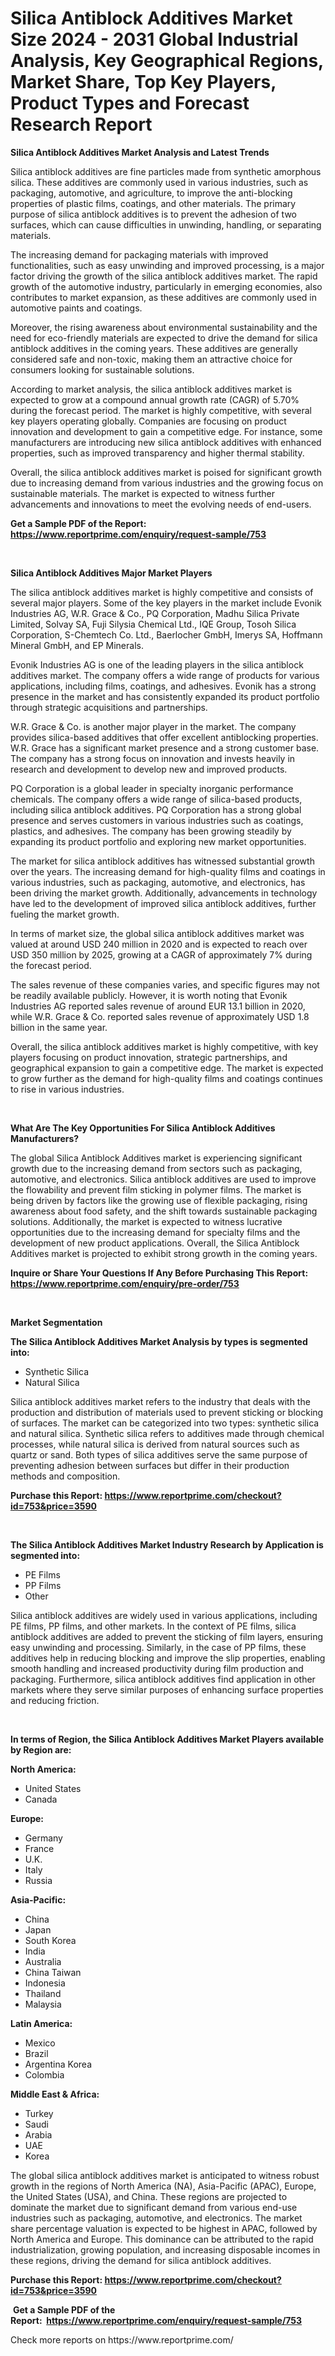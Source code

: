 <p><h1>Silica Antiblock Additives Market Size 2024 - 2031 Global Industrial Analysis, Key Geographical Regions, Market Share, Top Key Players, Product Types and Forecast Research Report</h1></p><p><strong>Silica Antiblock Additives Market Analysis and Latest Trends</strong></p>
<p><p>Silica antiblock additives are fine particles made from synthetic amorphous silica. These additives are commonly used in various industries, such as packaging, automotive, and agriculture, to improve the anti-blocking properties of plastic films, coatings, and other materials. The primary purpose of silica antiblock additives is to prevent the adhesion of two surfaces, which can cause difficulties in unwinding, handling, or separating materials.</p><p>The increasing demand for packaging materials with improved functionalities, such as easy unwinding and improved processing, is a major factor driving the growth of the silica antiblock additives market. The rapid growth of the automotive industry, particularly in emerging economies, also contributes to market expansion, as these additives are commonly used in automotive paints and coatings.</p><p>Moreover, the rising awareness about environmental sustainability and the need for eco-friendly materials are expected to drive the demand for silica antiblock additives in the coming years. These additives are generally considered safe and non-toxic, making them an attractive choice for consumers looking for sustainable solutions.</p><p>According to market analysis, the silica antiblock additives market is expected to grow at a compound annual growth rate (CAGR) of 5.70% during the forecast period. The market is highly competitive, with several key players operating globally. Companies are focusing on product innovation and development to gain a competitive edge. For instance, some manufacturers are introducing new silica antiblock additives with enhanced properties, such as improved transparency and higher thermal stability.</p><p>Overall, the silica antiblock additives market is poised for significant growth due to increasing demand from various industries and the growing focus on sustainable materials. The market is expected to witness further advancements and innovations to meet the evolving needs of end-users.</p></p>
<p><strong>Get a Sample PDF of the Report:&nbsp; <a href="https://www.reportprime.com/enquiry/request-sample/753">https://www.reportprime.com/enquiry/request-sample/753</a></strong></p>
<p>&nbsp;</p>
<p><strong>Silica Antiblock Additives Major Market Players</strong></p>
<p><p>The silica antiblock additives market is highly competitive and consists of several major players. Some of the key players in the market include Evonik Industries AG, W.R. Grace & Co., PQ Corporation, Madhu Silica Private Limited, Solvay SA, Fuji Silysia Chemical Ltd., IQE Group, Tosoh Silica Corporation, S-Chemtech Co. Ltd., Baerlocher GmbH, Imerys SA, Hoffmann Mineral GmbH, and EP Minerals.</p><p>Evonik Industries AG is one of the leading players in the silica antiblock additives market. The company offers a wide range of products for various applications, including films, coatings, and adhesives. Evonik has a strong presence in the market and has consistently expanded its product portfolio through strategic acquisitions and partnerships.</p><p>W.R. Grace & Co. is another major player in the market. The company provides silica-based additives that offer excellent antiblocking properties. W.R. Grace has a significant market presence and a strong customer base. The company has a strong focus on innovation and invests heavily in research and development to develop new and improved products.</p><p>PQ Corporation is a global leader in specialty inorganic performance chemicals. The company offers a wide range of silica-based products, including silica antiblock additives. PQ Corporation has a strong global presence and serves customers in various industries such as coatings, plastics, and adhesives. The company has been growing steadily by expanding its product portfolio and exploring new market opportunities.</p><p>The market for silica antiblock additives has witnessed substantial growth over the years. The increasing demand for high-quality films and coatings in various industries, such as packaging, automotive, and electronics, has been driving the market growth. Additionally, advancements in technology have led to the development of improved silica antiblock additives, further fueling the market growth.</p><p>In terms of market size, the global silica antiblock additives market was valued at around USD 240 million in 2020 and is expected to reach over USD 350 million by 2025, growing at a CAGR of approximately 7% during the forecast period.</p><p>The sales revenue of these companies varies, and specific figures may not be readily available publicly. However, it is worth noting that Evonik Industries AG reported sales revenue of around EUR 13.1 billion in 2020, while W.R. Grace & Co. reported sales revenue of approximately USD 1.8 billion in the same year.</p><p>Overall, the silica antiblock additives market is highly competitive, with key players focusing on product innovation, strategic partnerships, and geographical expansion to gain a competitive edge. The market is expected to grow further as the demand for high-quality films and coatings continues to rise in various industries.</p></p>
<p>&nbsp;</p>
<p><strong>What Are The Key Opportunities For Silica Antiblock Additives Manufacturers?</strong></p>
<p><p>The global Silica Antiblock Additives market is experiencing significant growth due to the increasing demand from sectors such as packaging, automotive, and electronics. Silica antiblock additives are used to improve the flowability and prevent film sticking in polymer films. The market is being driven by factors like the growing use of flexible packaging, rising awareness about food safety, and the shift towards sustainable packaging solutions. Additionally, the market is expected to witness lucrative opportunities due to the increasing demand for specialty films and the development of new product applications. Overall, the Silica Antiblock Additives market is projected to exhibit strong growth in the coming years.</p></p>
<p><strong>Inquire or Share Your Questions If Any Before Purchasing This Report: <a href="https://www.reportprime.com/enquiry/pre-order/753">https://www.reportprime.com/enquiry/pre-order/753</a></strong></p>
<p>&nbsp;</p>
<p><strong>Market Segmentation</strong></p>
<p><strong>The Silica Antiblock Additives Market Analysis by types is segmented into:</strong></p>
<p><ul><li>Synthetic Silica</li><li>Natural Silica</li></ul></p>
<p><p>Silica antiblock additives market refers to the industry that deals with the production and distribution of materials used to prevent sticking or blocking of surfaces. The market can be categorized into two types: synthetic silica and natural silica. Synthetic silica refers to additives made through chemical processes, while natural silica is derived from natural sources such as quartz or sand. Both types of silica additives serve the same purpose of preventing adhesion between surfaces but differ in their production methods and composition.</p></p>
<p><strong>Purchase this Report:&nbsp;<a href="https://www.reportprime.com/checkout?id=753&price=3590">https://www.reportprime.com/checkout?id=753&price=3590</a></strong></p>
<p>&nbsp;</p>
<p><strong>The Silica Antiblock Additives Market Industry Research by Application is segmented into:</strong></p>
<p><ul><li>PE Films</li><li>PP Films</li><li>Other</li></ul></p>
<p><p>Silica antiblock additives are widely used in various applications, including PE films, PP films, and other markets. In the context of PE films, silica antiblock additives are added to prevent the sticking of film layers, ensuring easy unwinding and processing. Similarly, in the case of PP films, these additives help in reducing blocking and improve the slip properties, enabling smooth handling and increased productivity during film production and packaging. Furthermore, silica antiblock additives find application in other markets where they serve similar purposes of enhancing surface properties and reducing friction.</p></p>
<p>&nbsp;</p>
<p><strong>In terms of Region, the Silica Antiblock Additives Market Players available by Region are:</strong></p>
<p>
    <p> <strong> North America: </strong>
        <ul>
            <li>United States</li>
            <li>Canada</li>
        </ul>
        </p> 
    <p> <strong> Europe: </strong>
        <ul>
            <li>Germany</li>
            <li>France</li>
            <li>U.K.</li>
            <li>Italy</li>
            <li>Russia</li>
        </ul>
        </p> 
    <p> <strong> Asia-Pacific: </strong>
        <ul>
            <li>China</li>
            <li>Japan</li>
            <li>South Korea</li>
            <li>India</li>
            <li>Australia</li>
            <li>China Taiwan</li>
            <li>Indonesia</li>
            <li>Thailand</li>
            <li>Malaysia</li>
        </ul>
        </p> 
    <p> <strong> Latin America: </strong>
        <ul>
            <li>Mexico</li>
            <li>Brazil</li>
            <li>Argentina Korea</li>
            <li>Colombia</li>
        </ul>
        </p> 
    <p> <strong> Middle East & Africa: </strong>
        <ul>
            <li>Turkey</li>
            <li>Saudi</li>
            <li>Arabia</li>
            <li>UAE</li>
            <li>Korea</li>
        </ul>
    </p>
    </p>
<p><p>The global silica antiblock additives market is anticipated to witness robust growth in the regions of North America (NA), Asia-Pacific (APAC), Europe, the United States (USA), and China. These regions are projected to dominate the market due to significant demand from various end-use industries such as packaging, automotive, and electronics. The market share percentage valuation is expected to be highest in APAC, followed by North America and Europe. This dominance can be attributed to the rapid industrialization, growing population, and increasing disposable incomes in these regions, driving the demand for silica antiblock additives.</p></p>
<p><strong>Purchase this Report: <a href="https://www.reportprime.com/checkout?id=753&price=3590">https://www.reportprime.com/checkout?id=753&price=3590</a></strong></p>
<p>&nbsp;<strong>Get a Sample PDF of the Report:&nbsp;&nbsp;<a href="https://www.reportprime.com/enquiry/request-sample/753">https://www.reportprime.com/enquiry/request-sample/753</a></strong></p>
<p><strong></strong></p>
<p>Check more reports on https://www.reportprime.com/</p>